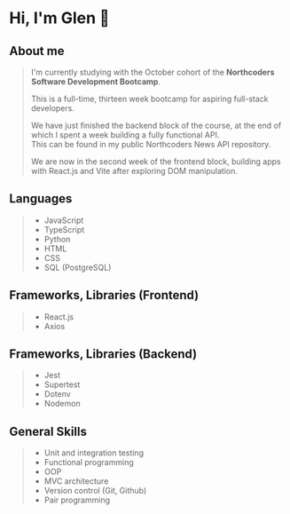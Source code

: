 # Hi, I'm Glen :wave:

## About me
> I'm currently studying with the October cohort of the **Northcoders Software Development Bootcamp**.
>
> This is a full-time, thirteen week bootcamp for aspiring full-stack developers.
>
> We have just finished the backend block of the course, at the end of which I spent a week building a fully functional API.\
> This can be found in my public Northcoders News API repository.
>
> We are now in the second week of the frontend block, building apps with React.js and Vite after exploring DOM manipulation.

## Languages
> - JavaScript
> - TypeScript
> - Python
> - HTML
> - CSS
> - SQL (PostgreSQL)

## Frameworks, Libraries (Frontend)
> - React.js
> - Axios

## Frameworks, Libraries (Backend)
> - Jest
> - Supertest
> - Dotenv
> - Nodemon

## General Skills
> - Unit and integration testing
> - Functional programming
> - OOP
> - MVC architecture
> - Version control (Git, Github)
> - Pair programming

<!---
gcpearse/gcpearse is a ✨ special ✨ repository because its `README.md` (this file) appears on your GitHub profile.
You can click the Preview link to take a look at your changes.
--->
